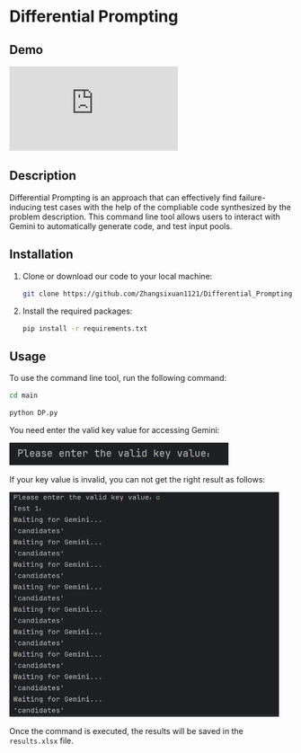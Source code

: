 # Differential Prompting

## Demo

<iframe src="https://player.bilibili.com/player.html?aid=1501099782&bvid=BV1nS421A7HX&cid=1453547976&p=1" scrolling="no" border="0" frameborder="no" framespacing="0" allowfullscreen="true"> </iframe>

## Description

Differential Prompting is an approach that can effectively find failure-inducing test cases with the help of the compliable code synthesized by the problem description. This command line tool allows users to interact with Gemini to automatically generate code, and test input pools.

## Installation

1. Clone or download our code to your local machine:

   ```bash
   git clone https://github.com/Zhangsixuan1121/Differential_Prompting.git
   ```

2. Install the required packages:

   ```bash
   pip install -r requirements.txt
   ```

## Usage

To use the command line tool, run the following command:

```bash
cd main
```

```bash
python DP.py
```

You need enter the valid key value for accessing Gemini:

<img src="img.png" alt="picture" width="390" height="40">

If your key value is invalid, you can not get the right result as follows:

<img src="img_1.png" alt="picture" width="480" height="400">

Once the command is executed, the results will be saved in the `results.xlsx` file.

